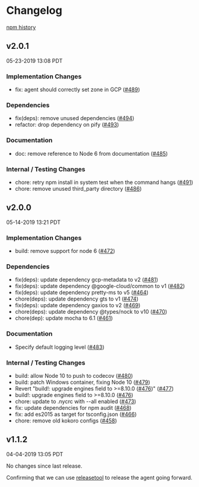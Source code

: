 # Changelog

[npm history][1]

[1]: https://www.npmjs.com/package/@google-cloud/profiler?activeTab=versions

## v2.0.1

05-23-2019 13:08 PDT

### Implementation Changes
- fix: agent should correctly set zone in GCP ([#489](https://github.com/googleapis/cloud-profiler-nodejs/pull/489))

### Dependencies
- fix(deps): remove unused dependencies ([#494](https://github.com/googleapis/cloud-profiler-nodejs/pull/494))
- refactor: drop dependency on pify ([#493](https://github.com/googleapis/cloud-profiler-nodejs/pull/493))

### Documentation
- doc: remove reference to Node 6 from documentation ([#485](https://github.com/googleapis/cloud-profiler-nodejs/pull/485))

### Internal / Testing Changes
- chore: retry npm install in system test when the command hangs  ([#491](https://github.com/googleapis/cloud-profiler-nodejs/pull/491))
- chore: remove unused third_party directory ([#486](https://github.com/googleapis/cloud-profiler-nodejs/pull/486))

## v2.0.0

05-14-2019 13:21 PDT

### Implementation Changes
- build: remove support for node 6 ([#472](https://github.com/googleapis/cloud-profiler-nodejs/pull/472))

### Dependencies
- fix(deps): update dependency gcp-metadata to v2 ([#481](https://github.com/googleapis/cloud-profiler-nodejs/pull/481))
- fix(deps): update dependency @google-cloud/common to v1 ([#482](https://github.com/googleapis/cloud-profiler-nodejs/pull/482))
- fix(deps): update dependency pretty-ms to v5 ([#464](https://github.com/googleapis/cloud-profiler-nodejs/pull/464))
- chore(deps): update dependency gts to v1 ([#474](https://github.com/googleapis/cloud-profiler-nodejs/pull/474))
- fix(deps): update dependency gaxios to v2 ([#469](https://github.com/googleapis/cloud-profiler-nodejs/pull/469))
- chore(deps): update dependency @types/nock to v10 ([#470](https://github.com/googleapis/cloud-profiler-nodejs/pull/470))
- chore(dep): update mocha to 6.1 ([#461](https://github.com/googleapis/cloud-profiler-nodejs/pull/461))

### Documentation
- Specify default logging level ([#483](https://github.com/googleapis/cloud-profiler-nodejs/pull/483))

### Internal / Testing Changes
- build: allow Node 10 to push to codecov ([#480](https://github.com/googleapis/cloud-profiler-nodejs/pull/480))
- build: patch Windows container, fixing Node 10 ([#479](https://github.com/googleapis/cloud-profiler-nodejs/pull/479))
- Revert "build!: upgrade engines field to >=8.10.0 ([#476](https://github.com/googleapis/cloud-profiler-nodejs/pull/476))" ([#477](https://github.com/googleapis/cloud-profiler-nodejs/pull/477))
- build!: upgrade engines field to >=8.10.0 ([#476](https://github.com/googleapis/cloud-profiler-nodejs/pull/476))
- chore: update to .nycrc with --all enabled ([#473](https://github.com/googleapis/cloud-profiler-nodejs/pull/473))
- fix: update dependencies for npm audit ([#468](https://github.com/googleapis/cloud-profiler-nodejs/pull/468))
- fix:  add es2015 as target for tsconfig.json ([#466](https://github.com/googleapis/cloud-profiler-nodejs/pull/466))
- chore: remove old kokoro configs ([#458](https://github.com/googleapis/cloud-profiler-nodejs/pull/458))

## v1.1.2

04-04-2019 13:05 PDT

No changes since last release.

Confirming that we can use [releasetool](https://github.com/googleapis/releasetool) to release the agent going forward.

